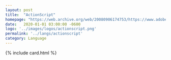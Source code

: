 ```yaml
---
layout: post
title:  "ActionScript"
homepage: "https://web.archive.org/web/20080906174753/https://www.adobe.com/devnet/actionscript/articles/actionscript3_overview.html"
date:   2020-01-01 03:00:00 -0600
logo: '../images/logos/actionscript.png'
permalink: '../langs/actionscript'
category: Language
---
```


{% include card.html %}
